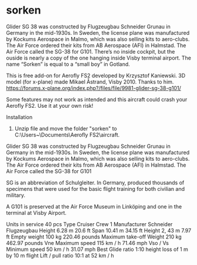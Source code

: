 # sorken
Glider SG 38 was constructed by Flugzeugbau Schneider Grunau in Germany in the mid-1930s. In Sweden, the license plane was manufactured by Kockums Aerospace in Malmo, which was also selling kits to  aero-clubs. The Air Force ordered their kits from AB Aerospace (AFI) in Halmstad. The Air Force called the SG-38 for G101. There’s no inside cockpit, but the ouside is nearly a copy of the one hanging inside Visby terminal airport. The name “Sorken” is equal to a “small boy” in Gotland.


This is free add-on for Aerofly FS2 developed by Krzysztof Kaniewski.
3D model (for x-plane) made Mikael Åstrand, Visby 2010. Thanks to him.
https://forums.x-plane.org/index.php?/files/file/9981-glider-sg-38-g101/

Some features may not work as intended and this aircraft could crash your Aerofly FS2. Use it at your own risk!

Installation

1. Unzip file and move the folder "sorken" to C:\Users\~\Documents\Aerofly FS2\aircraft.


Glider SG 38 was constructed by Flugzeugbau Schneider Grunau
in Germany in the mid-1930s.
In Sweden, the license plane was manufactured by Kockums
Aerospace in Malmo, which was also selling kits to
aero-clubs. The Air Force ordered their kits from
AB Aerospace (AFI) in Halmstad.
The Air Force called the SG-38 for G101

SG is an abbreviation of Schulgleiter.
In Germany, produced thousands of specimens that were used
for the basic flight training for both civilian and military.

A G101 is preserved at the Air Force Museum in Linköping and
one in the terminal at Visby Airport.

Units in service 40 pcs
Type Cruiser
Crew 1
Manufacturer Schneider Flugzeugbau
Height 6.28 m 20.6 ft
Span 10.41 m 34.15 ft
Height 2, 43 m 7.97 ft
Empty weight 100 kg 220.46 pounds
Maximum take-off Weight 210 kg 462.97 pounds
Vne Maximum speed 115 km / h 71.46 mph
Vso / Vs Minimum speed 50 km / h 31.07 mph
Best Glide ratio 1:10 height loss of 1 m by 10 m flight
Lift / pull ratio 10:1 at 52 km / h
